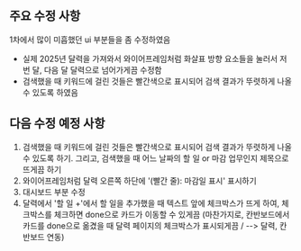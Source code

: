 ## 주요 수정 사항 ##
1차에서 많이 미흡했던 ui 부분들을 좀 수정하였음
- 실제 2025년 달력을 가져와서 와이어프레임처럼 화살표 방향 요소들을 눌러서 저번 달, 다음 달 달력으로 넘어가게끔 수정함
- 검색했을 때 키워드에 걸린 것들은 빨간색으로 표시되어 검색 결과가 뚜렷하게 나올 수 있도록 하였음

## 다음 수정 예정 사항 ##

1. 검색했을 때 키워드에 걸린 것들은 빨간색으로 표시되어 검색 결과가 뚜렷하게 나올 수 있도록 하기.
   그리고, 검색했을 때 어느 날짜의 할 일 or 마감 업무인지 제목으로 뜨게끔 하기
2. 와이어프레임처럼 달력 오른쪽 하단에 '(빨간 줄): 마감일 표시' 표시하기
3. 대시보드 부분 수정
4. 달력에서 '할 일 +'에서 할 일을 추가했을 때 텍스트 앞에 체크박스가 뜨게 하여, 체크박스를 체크하면 done으로 카드가 이동할 수 있게끔
   (마찬가지로, 칸반보드에서 카드를 done으로 옮겼을 때 달력 페이지의 체크박스가 표시되게끔 / --> 달력, 칸반보드 연동)  

